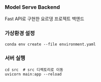 ### Model Serve Backend
Fast API로 구현한 요르댕 프로젝트 백앤드

### 가상환경 설정
```shell
conda env create --file environment.yaml
```

### 서버 실행
```shell
cd src  # src 디렉토리로 이동
uvicorn main:app --reload
```